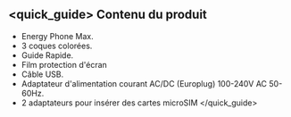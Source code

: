 ## <quick_guide> Contenu du produit

* Energy Phone Max.
* 3 coques colorées.
* Guide Rapide.
* Film protection d'écran
* Câble USB.
* Adaptateur d'alimentation courant AC/DC (Europlug) 100-240V AC 50-60Hz.
* 2 adaptateurs pour insérer des cartes microSIM
</quick_guide>
